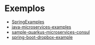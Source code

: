 # Exemplos

* [SpringExamples](https://github.com/lokeshgupta1981/SpringExamples)
* [java-microservices-examples](https://github.com/oktadeveloper/java-microservices-examples)
* [sample-quarkus-microservices-consul](https://github.com/piomin/sample-quarkus-microservices-consul)
* [spring-boot-dropbox-example](https://github.com/indra818/spring-boot-dropbox-example)
